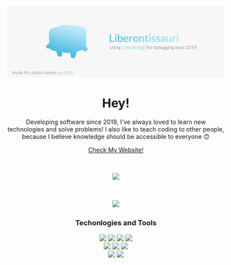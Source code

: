 <img src="cover.jpg"></img>
<h1 align="center">
Hey!
</h1>
  
<p align="center">
Developing software since 2019, I've always loved to learn new technologies and solve problems! I also like to teach coding to other people, because I believe knowledge should be accessible to everyone 🙃
</p>
<p align="center">
<a href="https://github.com/Liberontissauri">
Check My Website!
</a>
</p>
<br/>
<p align="center">
<img src="https://github-readme-stats.vercel.app/api?username=Liberontissauri&count_private=true&theme=react"></img>
</p>
<br/>
<p align="center">
<img src="http://github-readme-streak-stats.herokuapp.com?user=Liberontissauri&count_private=true&theme=react"></img>
</p>
<h3 align="center">Techonlogies and Tools</h3>
<p align="center">
<img src="https://img.shields.io/badge/-TypeScript-black?style=9cf&logo=TypeScript"></img>
<img src="https://img.shields.io/badge/-Python-black?style=9cf&logo=python"></img>
<img src="https://img.shields.io/badge/-React JS-black?style=9cf&logo=react"></img>
<img src="https://img.shields.io/badge/-Vue JS-black?style=9cf&logo=vue.js"></img><br/>
<img src="https://img.shields.io/badge/-PostgreSQL-black?style=9cf&logo=PostgreSQL"></img>
<img src="https://img.shields.io/badge/-Express JS-black?style=9cf&logo=Express"></img>
<img src="https://img.shields.io/badge/-Webpack-black?style=9cf&logo=Webpack"></img><br/>
<img src="https://img.shields.io/badge/-Photoshop-black?style=9cf&logo=Adobe Photoshop"></img>
<img src="https://img.shields.io/badge/-Premiere-black?style=9cf&logo=Adobe Premiere Pro"></img>
</p>
